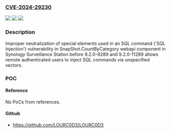 ### [CVE-2024-29230](https://cve.mitre.org/cgi-bin/cvename.cgi?name=CVE-2024-29230)
![](https://img.shields.io/static/v1?label=Product&message=Surveillance%20Station&color=blue)
![](https://img.shields.io/static/v1?label=Version&message=n%2Fa&color=blue)
![](https://img.shields.io/static/v1?label=Vulnerability&message=CWE-89%3A%20Improper%20Neutralization%20of%20Special%20Elements%20used%20in%20an%20SQL%20Command%20('SQL%20Injection')&color=brighgreen)

### Description

Improper neutralization of special elements used in an SQL command ('SQL Injection') vulnerability in SnapShot.CountByCategory webapi component in Synology Surveillance Station before 9.2.0-9289 and 9.2.0-11289 allows remote authenticated users to inject SQL commands via unspecified vectors.

### POC

#### Reference
No PoCs from references.

#### Github
- https://github.com/LOURC0D3/LOURC0D3

